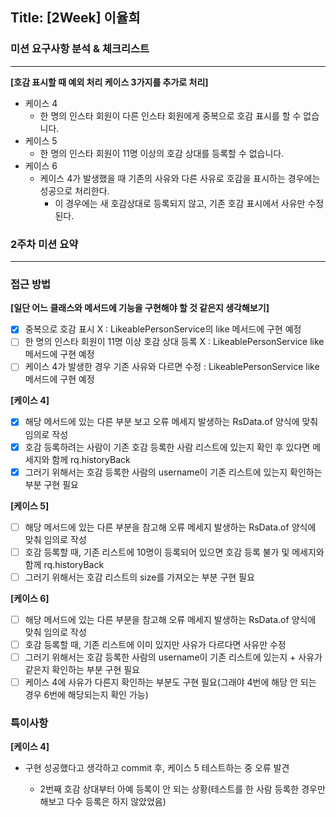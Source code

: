 ## Title: [2Week] 이율희

### 미션 요구사항 분석 & 체크리스트

---

**[호감 표시할 때 예외 처리 케이스 3가지를 추가로 처리]**

- 케이스 4
  - 한 명의 인스타 회원이 다른 인스타 회원에게 중복으로 호감 표시를 할 수 없습니다.
- 케이스 5
  - 한 명의 인스타 회원이 11명 이상의 호감 상대를 등록할 수 없습니다. 
- 케이스 6
  - 케이스 4가 발생했을 때 기존의 사유와 다른 사유로 호감을 표시하는 경우에는 성공으로 처리한다.
    - 이 경우에는 새 호감상대로 등록되지 않고, 기존 호감 표시에서 사유만 수정된다.


### 2주차 미션 요약

---

### 접근 방법 ###

**[일단 어느 클래스와 메서드에 기능을 구현해야 할 것 같은지 생각해보기]**
  - [X] 중복으로 호감 표시 X : LikeablePersonService의 like 메서드에 구현 예정
  - [ ] 한 명의 인스타 회원이 11명 이상 호감 상대 등록 X : LikeablePersonService like 메서드에 구현 예정
  - [ ] 케이스 4가 발생한 경우 기존 사유와 다르면 수정 : LikeablePersonService like 메서드에 구현 예정

**[케이스 4]**
  - [X] 해당 메서드에 있는 다른 부분 보고 오류 메세지 발생하는 RsData.of 양식에 맞춰 임의로 작성
  - [X] 호감 등록하려는 사람이 기존 호감 등록한 사람 리스트에 있는지 확인 후 있다면 메세지와 함께 rq.historyBack
  - [X] 그러기 위해서는 호감 등록한 사람의 username이 기존 리스트에 있는지 확인하는 부분 구현 필요

**[케이스 5]**
  - [ ] 해당 메서드에 있는 다른 부분을 참고해 오류 메세지 발생하는 RsData.of 양식에 맞춰 임의로 작성
  - [ ]  호감 등록할 때, 기존 리스트에 10명이 등록되어 있으면 호감 등록 불가 및 메세지와 함께 rq.historyBack
  - [ ] 그러기 위해서는 호감 리스트의 size를 가져오는 부분 구현 필요

**[케이스 6]**
  - [ ] 해당 메서드에 있는 다른 부분을 참고해 오류 메세지 발생하는 RsData.of 양식에 맞춰 임의로 작성
  - [ ] 호감 등록할 때, 기존 리스트에 이미 있지만 사유가 다르다면 사유만 수정
  - [ ] 그러기 위해서는 호감 등록한 사람의 username이 기존 리스트에 있는지 + 사유가 같은지 확인하는 부분 구현 필요
  - [ ] 케이스 4에 사유가 다른지 확인하는 부분도 구현 필요(그래야 4번에 해당 안 되는 경우 6번에 해당되는지 확인 가능)

### 특이사항 ###

**[케이스 4]**

  - 구현 성공했다고 생각하고 commit 후, 케이스 5 테스트하는 중 오류 발견

    - 2번째 호감 상대부터 아예 등록이 안 되는 상황(테스트를 한 사람 등록한 경우만 해보고 다수 등록은 하지 않았었음)